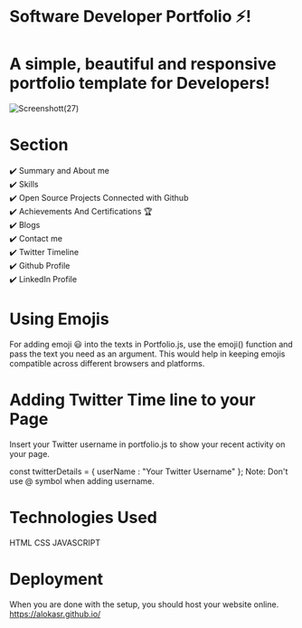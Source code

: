 # Software Developer Portfolio ⚡️!

# A simple, beautiful and responsive portfolio template for Developers!


![Screenshott(27)](https://user-images.githubusercontent.com/71480401/112296320-cdd49980-8cba-11eb-9b4f-0511aec7f7a8.png)

# Section

✔️ Summary and About me  
✔️ Skills  
✔️ Open Source Projects Connected with Github  
✔️ Achievements And Certifications 🏆  
✔️ Blogs  
✔️ Contact me  
✔️ Twitter Timeline  
✔️ Github Profile  
✔️ LinkedIn Profile  

 # Using Emojis
For adding emoji 😃 into the texts in Portfolio.js, use the emoji() function and pass the text you need as an argument. This would help in keeping emojis compatible across different browsers and platforms. 

# Adding Twitter Time line to your Page
Insert your Twitter username in portfolio.js to show your recent activity on your page.

const twitterDetails = {
  userName : "Your Twitter Username"
};
Note: Don't use @ symbol when adding username.

# Technologies Used
HTML
CSS
JAVASCRIPT
# Deployment
When you are done with the setup, you should host your website online. https://alokasr.github.io/
